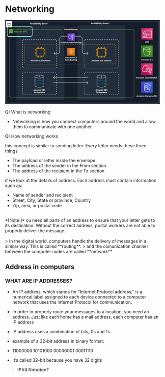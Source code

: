 # Networking

![Alt text](assets/image.png)

Q)  What is networking:

- Networking is how you connect computers around the world and allow them to communicate with one another.

Q) How networking works

this concept is similar to sending letter. Every letter needs these three things
- The payload or letter inside the envelope.
- The address of the sender in the From section.
- The address of the recipient in the To section.

if we look at the details of address. Each address must contain information such as: 
- Name of sender and recipient
- Street, City, State or province, Country
- Zip, area, or postal code
<br>
*[Note:]* ou need all parts of an address to ensure that your letter gets to its destination. Without the correct address, postal workers are not able to properly deliver the message.

<br/>
<br/>
> In the digital world, computers handle the delivery of messages in a similar way. This is called **routing**. 
> and the comunication channel between the computer nodes are called **network**

<br> 

## Address in computers

### WHAT ARE IP ADDRESSES?

- An IP address, which stands for "Internet Protocol address," is a numerical label assigned to each device connected to a computer network that uses the Internet Protocol for communication.

- In order to properly route your messages to a location, you need an address. Just like each home has a mail address, each computer has an IP address

- IP address uses a combination of bits, 0s and 1s.

- example of a 32-bit address in binary format: 
 - 11000000 10101000 00000001 00011110
 - It’s called 32-bit because you have 32 digits 
 
> **IPV4 Notation?**

